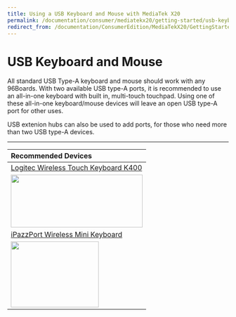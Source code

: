 ```yaml
---
title: Using a USB Keyboard and Mouse with MediaTek X20
permalink: /documentation/consumer/mediatekx20/getting-started/usb-keyboard-mouse.md.html
redirect_from: /documentation/ConsumerEdition/MediaTekX20/GettingStarted/USBKeyBoardMouse.md.html
---
```

# USB Keyboard and Mouse

All standard USB Type-A keyboard and mouse should work with any 96Boards. With two available USB type-A ports, it is recommended to use an all-in-one keyboard with built in, multi-touch touchpad. Using one of these all-in-one keyboard/mouse devices will leave an open USB type-A port for other uses.

USB extenion hubs can also be used to add ports, for those who need more than two USB type-A devices.

***

| **Recommended Devices** |
|:--|
| [Logitec Wireless Touch Keyboard K400](http://www.logitech.com/en-us/product/wireless-touch-keyboard-k400r)<br>
<a href="http://www.logitech.com/en-us/product/wireless-touch-keyboard-k400r" target="_blank"><img src="https://i.imgur.com/FL67FuW.jpg" data-canonical-src="https://i.imgur.com/FL67FuW.jpg" width="300" height="120" /></a> |
| [iPazzPort Wireless Mini Keyboard](https://www.amazon.com/gp/product/B00KF9LHUI/ref=oh_aui_detailpage_o01_s00?ie=UTF8&psc=1)<br>
<a href="https://www.amazon.com/gp/product/B00KF9LHUI/ref=oh_aui_detailpage_o01_s00?ie=UTF8&psc=1" target="_blank"><img src="https://i.imgur.com/i4ymRJ0.jpg" data-canonical-src="https://i.imgur.com/i4ymRJ0.jpg" width="200" height="150" /></a> |
